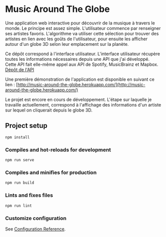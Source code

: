 # Music Around The Globe

Une application web interactive pour découvrir de la musique à travers le monde. Le principe est assez simple. L'utilisateur commence par renseigner ses artistes favoris. L'algorithme va utiliser cette sélection pour trouver des artistes en lien avec les goûts de l'utilisateur, pour ensuite les afficher autour d'un globe 3D selon leur emplacement sur la planète.

Ce dépôt correspond à l'interface utilisateur. L'interface utilisateur récupère toutes les informations nécessaires depuis une API que j'ai développé. Cette API fait elle-même appel aux API de Spotify, MusicBrainz et Mapbox. 
[Dépôt de l'API](https://github.com/titouan-pellerin/music-around-the-globe-api)

Une première démonstration de l'application est disponible en suivant ce lien :
[http://music-around-the-globe.herokuapp.com/](http://music-around-the-globe.herokuapp.com/)

Le projet est encore en cours de développement. L'étape sur laquelle je travaille actuellement, correspond à l'affichage des informations d'un artiste sur lequel on cliquerait depuis le globe 3D.

## Project setup
```
npm install
```

### Compiles and hot-reloads for development
```
npm run serve
```

### Compiles and minifies for production
```
npm run build
```

### Lints and fixes files
```
npm run lint
```

### Customize configuration
See [Configuration Reference](https://cli.vuejs.org/config/).
